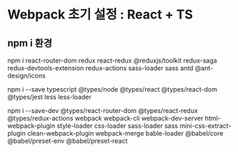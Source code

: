 # Webpack 초기 설정 : React + TS

## npm i 환경

npm i react-router-dom redux react-redux @reduxjs/toolkit redux-saga redux-devtools-extension redux-actions sass-loader sass antd @ant-design/icons

npm i --save typescript @types/node @types/react @types/react-dom @types/jest less less-loader

npm i --save-dev @types/react-router-dom @types/react-redux @types/redux-actions webpack webpack-cli webpack-dev-server html-webpack-plugin style-loader css-loader sass-loader sass mini-css-extract-plugin clean-webpack-plugin webpack-merge bable-loader @babel/core @babel/preset-env @babel/preset-react
